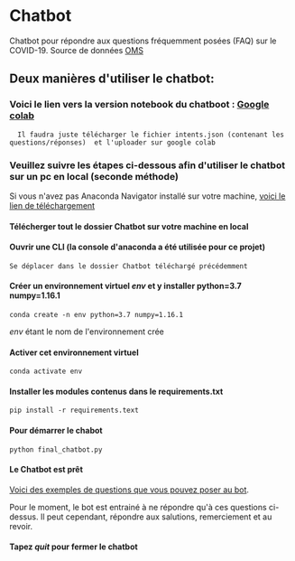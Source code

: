 # Chatbot
   Chatbot pour répondre aux questions fréquemment posées (FAQ) sur le COVID-19. Source de données [OMS](https://www.who.int/fr/emergencies/diseases/novel-coronavirus-2019/advice-for-public/q-a-coronaviruses)

## Deux manières d'utiliser le chatbot:
### Voici le lien vers la version notebook du chatboot : [Google colab](https://github.com/DialloYoussouf/Jedhabootcamp_Projects/blob/master/Chatbot/Final_Chatbot.ipynb)
      Il faudra juste télécharger le fichier intents.json (contenant les questions/réponses)  et l'uploader sur google colab

### Veuillez suivre les étapes ci-dessous afin d'utiliser le chatbot sur un pc en local (seconde méthode)
   Si vous n'avez pas Anaconda Navigator installé sur votre machine, [voici le lien de téléchargement](https://docs.anaconda.com/anaconda/install/) 

#### Télécherger tout le dossier Chatbot sur votre machine en local

#### Ouvrir une CLI (la console d'anaconda a été utilisée pour ce projet)
    Se déplacer dans le dossier Chatbot téléchargé précédemment

#### Créer un environnement virtuel *env* et y installer python=3.7 numpy=1.16.1
    conda create -n env python=3.7 numpy=1.16.1
    
   *env* étant le nom de l'environnement crée 

#### Activer cet environnement virtuel
    conda activate env

#### Installer les modules contenus dans le requirements.txt
    pip install -r requirements.text

#### Pour démarrer le chabot
    python final_chatbot.py

#### Le Chatbot est prêt
   [Voici des exemples de questions que vous pouvez poser au bot](https://www.who.int/fr/emergencies/diseases/novel-coronavirus-2019/question-and-answers-hub/q-a-detail/q-a-coronaviruses).
   
   Pour le moment, le bot est entrainé à ne répondre qu'à ces questions ci-dessus. 
   Il peut cependant, répondre aux salutions, remerciement et au revoir. 


#### Tapez *quit* pour fermer le chatbot

